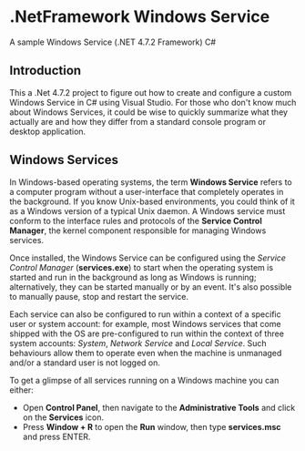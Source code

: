 # .NetFramework Windows Service
A sample Windows Service (.NET 4.7.2 Framework) C# 

## Introduction

This a .Net 4.7.2 project to figure out how to create and configure a custom Windows Service in C# using Visual Studio. For those who don't know much about Windows Services, it could be wise to quickly summarize what they actually are and how they differ from a standard console program or desktop application.

## Windows Services

In Windows-based operating systems, the term **Windows Service** refers to a computer program without a user-interface that completely operates in the background. If you know Unix-based environments, you could think of it as a Windows version of a typical Unix daemon. A Windows service must conform to the interface rules and protocols of the **Service Control Manager**, the kernel component responsible for managing Windows services.

Once installed, the Windows Service can be configured using the _Service Control Manager_ (**services.exe**) to start when the operating system is started and run in the background as long as Windows is running; alternatively, they can be started manually or by an event. It's also possible to manually pause, stop and restart the service.

Each service can also be configured to run within a context of a specific user or system account: for example, most Windows services that come shipped with the OS are pre-configured to run within the context of three system accounts: _System_, _Network Service_ and _Local Service_. Such behaviours allow them to operate even when the machine is unmanaged and/or a standard user is not logged on.

To get a glimpse of all services running on a Windows machine you can either:

-   Open **Control Panel**, then navigate to the **Administrative Tools** and click on the **Services** icon.
-   Press **Window + R** to open the **Run** window, then type **services.msc** and press ENTER.
